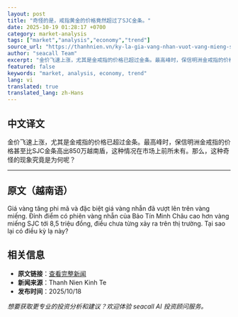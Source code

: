 ```yaml
---
layout: post
title: "奇怪的是，戒指黄金的价格竟然超过了SJC金条。"
date: 2025-10-19 01:28:17 +0700
category: market-analysis
tags: ["market","analysis","economy","trend"]
source_url: "https://thanhnien.vn/ky-la-gia-vang-nhan-vuot-vang-mieng-sjc-185251018230236673.htm"
author: "seacall Team"
excerpt: "金价飞速上涨，尤其是金戒指的价格已超过金条。最高峰时，保信明洲金戒指的价格甚至比SJC金条高出850万越南盾，这种情况在市场上前所未有。那么，这种奇怪的现象究竟是为何呢？..."
featured: false
keywords: "market, analysis, economy, trend"
lang: vi
translated: true
translated_lang: zh-Hans
---
```


## 中文译文

金价飞速上涨，尤其是金戒指的价格已超过金条。最高峰时，保信明洲金戒指的价格甚至比SJC金条高出850万越南盾，这种情况在市场上前所未有。那么，这种奇怪的现象究竟是为何呢？

---

## 原文（越南语）

Gi&aacute; v&agrave;ng tăng phi m&atilde; v&agrave; đặc biệt gi&aacute; v&agrave;ng nhẫn đ&atilde; vượt l&ecirc;n tr&ecirc;n v&agrave;ng miếng. Đỉnh điểm c&oacute; phi&ecirc;n v&agrave;ng nhẫn của Bảo T&iacute;n Minh Ch&acirc;u cao hơn v&agrave;ng miếng SJC tới 8,5 triệu đồng, điều chưa từng xảy ra tr&ecirc;n thị trường. Tại sao lại c&oacute; điều kỳ lạ n&agrave;y?

## 相关信息

- **原文链接**：[查看完整新闻](https://thanhnien.vn/ky-la-gia-vang-nhan-vuot-vang-mieng-sjc-185251018230236673.htm)
- **新闻来源**：Thanh Nien Kinh Te
- **发布时间**：2025/10/18

*想要获取更专业的投资分析和建议？欢迎体验 seacall AI 投资顾问服务。*